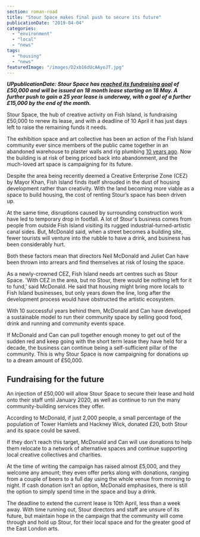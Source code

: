 ```yaml
---
section: roman-road
title: "Stour Space makes final push to secure its future"
publicationDate: "2019-04-04"
categories: 
  - "environment"
  - "local"
  - "news"
tags: 
  - "housing"
  - "news"
featuredImage: "/images/D2xb16dUcAAyoJT.jpg"
---
```


_**UPpublicationDate: Stour Space has [reached its fundraising goal](https://www.instagram.com/p/BxMO1LvAOVK/) of £50,000 and will be issued an 18 month lease starting on 18 May. A further push to gain a 25 year lease is underway, with a goal of a further £15,000 by the end of the month.**_

Stour Space, the hub of creative activity on Fish Island, is fundraising £50,000 to renew its lease, and with a deadline of 10 April it has just days left to raise the remaining funds it needs.

The exhibition space and art collective has been an action of the Fish Island community ever since members of the public came together in an abandoned warehouse to plaster walls and rig plumbing [10 years ago](https://romanroadlondon.com/stour-space-fish-island-celebrates-ten-years/). Now the building is at risk of being priced back into abandonment, and the much-loved art space is campaigning for its future.

Despite the area being recently deemed a Creative Enterprise Zone (CEZ) by Mayor Khan, Fish Island finds itself shrouded in the dust of housing development rather than creativity. With the land becoming more viable as a space to build housing, the cost of renting Stour’s space has been driven up.

At the same time, disruptions caused by surrounding construction work have led to temporary drop in footfall. A lot of Stour's business comes from people from outside Fish Island visiting its rugged industrial-turned-artistic canal sides. But, McDonald said, when a street becomes a building site, fewer tourists will venture into the rubble to have a drink, and business has been considerably hurt.

Both these factors mean that directors Neil McDonald and Juliet Can have been thrown into arrears and find themselves at risk of losing the space.

As a newly-crowned CEZ, Fish Island needs art centres such as Stour Space. 'With CEZ in the area, but no Stour, there would be nothing left for it to fund,' said McDonald. He said that housing might bring more locals to Fish Island businesses, but only years down the line, long after the development process would have obstructed the artistic ecosystem.

With 10 successful years behind them, McDonald and Can have developed a sustainable model to run their community space by selling good food, drink and running and community events space.

If McDonald and Can can pull together enough money to get out of the sudden red and keep going with the short term lease they have held for a decade, the business can continue being a self-sufficient pillar of the community. This is why Stour Space is now campaigning for donations up to a dream amount of £50,000. 

## Fundraising for the future

An injection of £50,000 will allow Stour Space to secure their lease and hold onto their staff until January 2020, as well as continue to run the many community-building services they offer.  

According to McDonald, if just 2,000 people, a small percentage of the population of Tower Hamlets and Hackney Wick, donated £20, both Stour and its space could be saved.

If they don't reach this target, McDonald and Can will use donations to help them relocate to a network of alternative spaces and continue supporting local creative collectives and charities.  

At the time of writing the campaign has raised almost £5,000, and they welcome any amount; they even offer perks along with donations, ranging from a couple of beers to a full day using the whole venue from morning to night. If cash donation isn’t an option, McDonald emphasises, there is still the option to simply spend time in the space and buy a drink.  

The deadline to extend the current lease is 10th April, less than a week away. With time running out, Stour directors and staff are unsure of its future, but maintain hope in the campaign that the community will come through and hold up Stour, for their local space and for the greater good of the East London arts.
